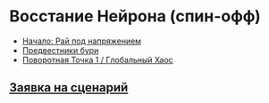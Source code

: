 # Восстание Нейрона (спин-офф)  

- [Начало: Рай под напряжением](script/paradise.md)  
- [Предвестники бури](script/storm.md)  
- [Поворотная Точка 1 / Глобальный Хаос](script/chaos.md)  

## [Заявка на сценарий](pitch.md)  
